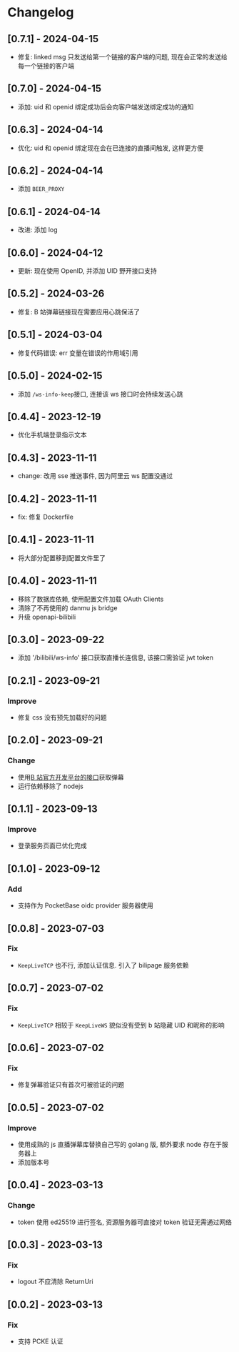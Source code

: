 # Changelog

## [0.7.1] - 2024-04-15

- 修复: linked msg 只发送给第一个链接的客户端的问题, 现在会正常的发送给每一个链接的客户端

## [0.7.0] - 2024-04-15

- 添加: uid 和 openid 绑定成功后会向客户端发送绑定成功的通知

## [0.6.3] - 2024-04-14

- 优化: uid 和 openid 绑定现在会在已连接的直播间触发, 这样更方便

## [0.6.2] - 2024-04-14

- 添加 `BEER_PROXY`

## [0.6.1] - 2024-04-14

- 改进: 添加 log

## [0.6.0] - 2024-04-12

- 更新: 现在使用 OpenID, 并添加 UID 野开接口支持

## [0.5.2] - 2024-03-26

- 修复: B 站弹幕链接现在需要应用心跳保活了

## [0.5.1] - 2024-03-04

- 修复代码错误: err 变量在错误的作用域引用

## [0.5.0] - 2024-02-15

- 添加 `/ws-info-keep`接口, 连接该 ws 接口时会持续发送心跳

## [0.4.4] - 2023-12-19

- 优化手机端登录指示文本

## [0.4.3] - 2023-11-11

- change: 改用 sse 推送事件, 因为阿里云 ws 配置没通过

## [0.4.2] - 2023-11-11

- fix: 修复 Dockerfile

## [0.4.1] - 2023-11-11

- 将大部分配置移到配置文件里了

## [0.4.0] - 2023-11-11

- 移除了数据库依赖, 使用配置文件加载 OAuth Clients
- 清除了不再使用的 danmu js bridge
- 升级 openapi-bilibili

## [0.3.0] - 2023-09-22

- 添加 '/bilibili/ws-info' 接口获取直播长连信息, 该接口需验证 jwt token

## [0.2.1] - 2023-09-21

### Improve

- 修复 css 没有预先加载好的问题

## [0.2.0] - 2023-09-21

### Change

- 使用[B 站官方开发平台的接口](https://open-live.bilibili.com/document/f9ce25be-312e-1f4a-85fd-fef21f1637f8)获取弹幕
- 运行依赖移除了 nodejs

## [0.1.1] - 2023-09-13

### Improve

- 登录服务页面已优化完成

## [0.1.0] - 2023-09-12

### Add

- 支持作为 PocketBase oidc provider 服务器使用

## [0.0.8] - 2023-07-03

### Fix

- `KeepLiveTCP` 也不行, 添加认证信息. 引入了 bilipage 服务依赖

## [0.0.7] - 2023-07-02

### Fix

- `KeepLiveTCP` 相较于 `KeepLiveWS` 貌似没有受到 b 站隐藏 UID 和昵称的影响

## [0.0.6] - 2023-07-02

### Fix

- 修复弹幕验证只有首次可被验证的问题

## [0.0.5] - 2023-07-02

### Improve

- 使用成熟的 js 直播弹幕库替换自己写的 golang 版, 额外要求 node 存在于服务器上
- 添加版本号

## [0.0.4] - 2023-03-13

### Change

- token 使用 ed25519 进行签名, 资源服务器可直接对 token 验证无需通过网络

## [0.0.3] - 2023-03-13

### Fix

- logout 不应清除 ReturnUri

## [0.0.2] - 2023-03-13

### Fix

- 支持 PCKE 认证
